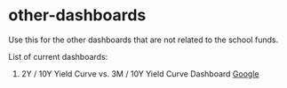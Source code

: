 # other-dashboards

Use this for the other dashboards that are not related to the school funds. 

List of current dashboards:

1. 2Y / 10Y Yield Curve vs. 3M / 10Y Yield Curve Dashboard <a href="https://www.google.com/" target="_blank">Google</a>
